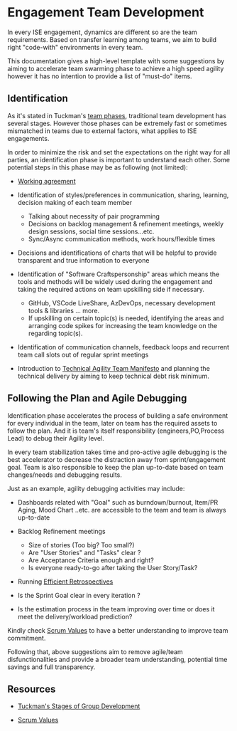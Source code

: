 # Engagement Team Development

In every ISE engagement, dynamics are different so are the team requirements. Based on transfer learning among teams, we aim to build right "code-with" environments in every team.

This documentation gives a high-level template with some suggestions by aiming to accelerate team swarming phase to achieve a high speed agility however it has no intention to provide a list of "must-do" items.

## Identification

As it's stated in Tuckman's [team phases](https://en.wikipedia.org/wiki/Tuckman%27s_stages_of_group_development), traditional team development has several stages.
However those phases can be extremely fast or sometimes mismatched in teams due to external factors, what applies to ISE engagements.

In order to minimize the risk and set the expectations on the right way for all parties, an identification phase is important to understand each other.
Some potential steps in this phase may be as following (not limited):

- [Working agreement](../../team-agreements/working-agreements.md)

- Identification of styles/preferences in communication, sharing, learning, decision making of each team member

  - Talking about necessity of pair programming
  - Decisions on backlog management & refinement meetings, weekly design sessions, social time sessions...etc.
  - Sync/Async communication methods, work hours/flexible times

- Decisions and identifications of charts that will be helpful to provide transparent and true information to everyone

- Identification of "Software Craftspersonship" areas which means the tools and methods will be widely used during the engagement and taking the required actions on team upskilling side if necessary.

  - GitHub, VSCode LiveShare, AzDevOps, necessary development tools & libraries ... more.
  - If upskilling on certain topic(s) is needed, identifying the areas and arranging code spikes for increasing the team knowledge on the regarding topic(s).

- Identification of communication channels, feedback loops and recurrent team call slots out of regular sprint meetings

- Introduction to [Technical Agility Team Manifesto](../../team-agreements/team-manifesto.md) and planning the technical delivery by aiming to keep
technical debt risk minimum.

## Following the Plan and Agile Debugging

Identification phase accelerates the process of building a safe environment for every individual in the team, later on team has the required assets to follow the plan.
And it is team's itself responsibility (engineers,PO,Process Lead) to debug their Agility level.

In every team stabilization takes time and pro-active agile debugging is the best accelerator to decrease the distraction away from sprint/engagement goal.
Team is also responsible to keep the plan up-to-date based on team changes/needs and debugging results.

Just as an example, agility debugging activities may include:

- Dashboards related with "Goal" such as burndown/burnout, Item/PR Aging, Mood Chart ..etc. are accessible to the team and team is always up-to-date

- Backlog Refinement meetings
  - Size of stories (Too big? Too small?)
  - Are "User Stories" and "Tasks" clear ?
  - Are Acceptance Criteria enough and right?
  - Is everyone ready-to-go after taking the User Story/Task?

- Running [Efficient Retrospectives](../../ceremonies.md#retrospectives)

- Is the Sprint Goal clear in every iteration ?

- Is the estimation process in the team improving over time or does it meet the delivery/workload prediction?

Kindly check [Scrum Values](https://scrumguides.org/scrum-guide.html) to have a better understanding to improve team commitment.

Following that, above suggestions aim to remove agile/team disfunctionalities and provide a broader team understanding, potential time savings and full transparency.

## Resources

- [Tuckman's Stages of Group Development](https://en.wikipedia.org/wiki/Tuckman%27s_stages_of_group_development)

- [Scrum Values](https://scrumguides.org/scrum-guide.html)
